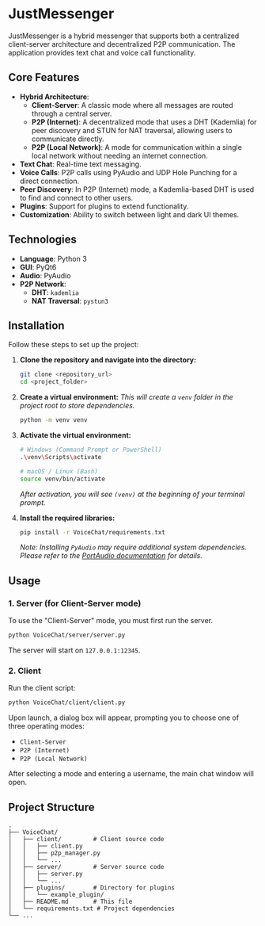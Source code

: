 # JustMessenger

JustMessenger is a hybrid messenger that supports both a centralized client-server architecture and decentralized P2P communication. The application provides text chat and voice call functionality.

## Core Features

-   **Hybrid Architecture**:
    -   **Client-Server**: A classic mode where all messages are routed through a central server.
    -   **P2P (Internet)**: A decentralized mode that uses a DHT (Kademlia) for peer discovery and STUN for NAT traversal, allowing users to communicate directly.
    -   **P2P (Local Network)**: A mode for communication within a single local network without needing an internet connection.
-   **Text Chat**: Real-time text messaging.
-   **Voice Calls**: P2P calls using PyAudio and UDP Hole Punching for a direct connection.
-   **Peer Discovery**: In P2P (Internet) mode, a Kademlia-based DHT is used to find and connect to other users.
-   **Plugins**: Support for plugins to extend functionality.
-   **Customization**: Ability to switch between light and dark UI themes.

## Technologies

-   **Language**: Python 3
-   **GUI**: PyQt6
-   **Audio**: PyAudio
-   **P2P Network**:
    -   **DHT**: `kademlia`
    -   **NAT Traversal**: `pystun3`

## Installation

Follow these steps to set up the project:

1.  **Clone the repository and navigate into the directory:**
    ```bash
    git clone <repository_url>
    cd <project_folder>
    ```

2.  **Create a virtual environment:**
    *This will create a `venv` folder in the project root to store dependencies.*
    ```bash
    python -m venv venv
    ```

3.  **Activate the virtual environment:**
    ```bash
    # Windows (Command Prompt or PowerShell)
    .\venv\Scripts\activate

    # macOS / Linux (Bash)
    source venv/bin/activate
    ```
    *After activation, you will see `(venv)` at the beginning of your terminal prompt.*

4.  **Install the required libraries:**
    ```bash
    pip install -r VoiceChat/requirements.txt
    ```
    *Note: Installing `PyAudio` may require additional system dependencies. Please refer to the [PortAudio documentation](http://www.portaudio.com/docs/v19-doxydocs/tutorial_start.html) for details.*

## Usage

### 1. Server (for Client-Server mode)

To use the "Client-Server" mode, you must first run the server.
```bash
python VoiceChat/server/server.py
```
The server will start on `127.0.0.1:12345`.

### 2. Client

Run the client script:
```bash
python VoiceChat/client/client.py
```
Upon launch, a dialog box will appear, prompting you to choose one of three operating modes:
-   `Client-Server`
-   `P2P (Internet)`
-   `P2P (Local Network)`

After selecting a mode and entering a username, the main chat window will open.

## Project Structure

```
.
├── VoiceChat/
│   ├── client/         # Client source code
│   │   ├── client.py
│   │   ├── p2p_manager.py
│   │   └── ...
│   ├── server/         # Server source code
│   │   ├── server.py
│   │   └── ...
│   ├── plugins/        # Directory for plugins
│   │   └── example_plugin/
│   ├── README.md       # This file
│   └── requirements.txt # Project dependencies
└── ...
